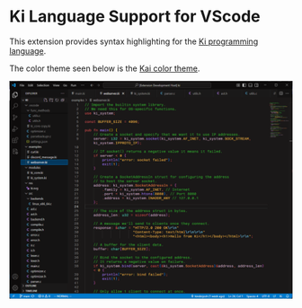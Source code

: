 # Ki Language Support for VScode

This extension provides syntax highlighting for the [Ki programming language](https://github.com/kinderjosh/ki).

The color theme seen below is the [Kai color theme](https://github.com/kinderjosh/kai-color-theme).

<img src="https://github.com/kinderjosh/kai-color-theme/blob/master/preview.png">